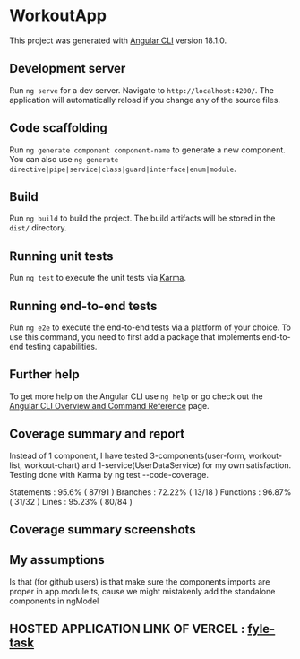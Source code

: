# WorkoutApp

This project was generated with [Angular CLI](https://github.com/angular/angular-cli) version 18.1.0.

## Development server

Run `ng serve` for a dev server. Navigate to `http://localhost:4200/`. The application will automatically reload if you change any of the source files.

## Code scaffolding

Run `ng generate component component-name` to generate a new component. You can also use `ng generate directive|pipe|service|class|guard|interface|enum|module`.

## Build

Run `ng build` to build the project. The build artifacts will be stored in the `dist/` directory.

## Running unit tests

Run `ng test` to execute the unit tests via [Karma](https://karma-runner.github.io).

## Running end-to-end tests

Run `ng e2e` to execute the end-to-end tests via a platform of your choice. To use this command, you need to first add a package that implements end-to-end testing capabilities.

## Further help

To get more help on the Angular CLI use `ng help` or go check out the [Angular CLI Overview and Command Reference](https://angular.dev/tools/cli) page.




## Coverage summary and report
Instead of 1 component, I have tested 3-components(user-form, workout-list, workout-chart) and 1-service(UserDataService) for my own satisfaction. Testing done with Karma by ng test --code-coverage.

Statements   : 95.6% ( 87/91 )
Branches     : 72.22% ( 13/18 )
Functions    : 96.87% ( 31/32 )
Lines        : 95.23% ( 80/84 )

## Coverage summary screenshots




## My assumptions
Is that (for github users) is that make sure the components imports are proper in app.module.ts, cause we might mistakenly add the standalone components in ngModel


## HOSTED  APPLICATION LINK OF VERCEL : [fyle-task](https://fyle-task-eshan-rust.vercel.app/)
